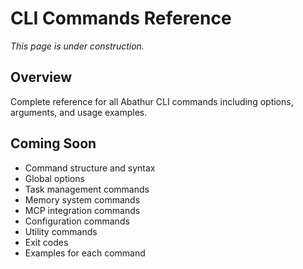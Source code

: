 # CLI Commands Reference

*This page is under construction.*

<!-- TODO: Add complete CLI command reference -->

## Overview

Complete reference for all Abathur CLI commands including options, arguments, and usage examples.

## Coming Soon

- Command structure and syntax
- Global options
- Task management commands
- Memory system commands
- MCP integration commands
- Configuration commands
- Utility commands
- Exit codes
- Examples for each command
